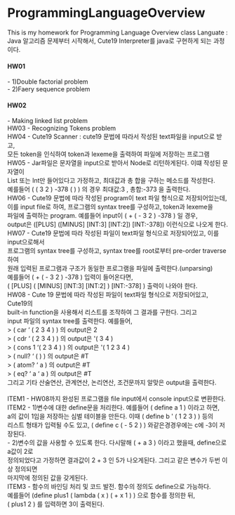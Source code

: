 # ProgrammingLanguageOverview
This is my homework for Programming Language Overview class
Languate : Java
알고리즘 문제부터 시작해서, Cute19 Interpreter를 java로 구현하게 되는 과정이다.

<h4>HW01</h4> - 1)Double factorial problem<br>
     - 2)Faery sequence problem<br>
<h4>HW02</h4> - Making linked list problem<br>
HW03 - Recognizing Tokens problem<br>
HW04 - Cute19 Scanner : cute19 문법에 따라서 작성된 text파일을 input으로 받고,<br>
       모든 token을 인식하여 token과 lexeme을 출력하여 파일에 저장하는 프로그램<br>
HW05 - Jar파일은 문자열을 input으로 받아서 Node로 리턴하게된다. 이떄 작성된 문자열이<br>
       List 또는 Int만 들어있다고 가정하고, 최대값과 총 합을 구하는 메소드를 작성한다.<br>
       예를들어 ( ( 3 2 ) -378 ( ) ) 의 경우 최대값:3 , 총합:-373 을 출력한다.<br>
HW06 - Cute19 문법에 따라 작성된 program이 text 파일 형식으로 저장되어있는데, <br>
       이를 input file로 하여, 프로그램의 syntax tree를 구성하고, token과 lexeme을<br>
       파일에 출력하는 program. 예를들어 input이 ( + ( - 3 2 ) -378 ) 일 경우,<br>
       output은 ([PLUS] ([MINUS] [INT:3] [INT:2]) [INT:-378]) 이런식으로 나오게 한다.<br>
HW07 - Cute19 문법에 따라 작성된 파일이 text파일 형식으로 저장되어있고, 이를 input으로해서<br>
       프로그램의 syntax tree를 구성하고, syntax tree를 root로부터 pre-order traverse하여<br>
       원래 입력된 프로그램과 구조가 동일한 프로그램을 파일에 출력한다.(unparsing)<br>
       예를들어 ( + ( - 3 2 ) -378 ) 입력이 들어온다면,<br>
       ( [PLUS] ( [MINUS] [INT:3] [INT:2] ) [INT:-378] ) 출력이 나와야 한다.<br>
HW08 - Cute 19 문법에 따라 작성된 파일이 text파일 형식으로 저장되어있고, Cute19의<br>
       built-in function을 사용해서 리스트를 조작하여 그 결과를 구한다. 그리고<br> 
       input 파일의 syntax tree를 출력한다. 예를들어,<br>
       > ( car ‘ ( 2 3 4 ) ) 의 output은 2<br>
       > ( cdr ‘ ( 2 3 4 ) ) 의 output은 '( 3 4 )<br>
       > ( cons 1 ‘( 2 3 4 ) ) 의 output은 '( 1 2 3 4 )<br>
       > ( null? ‘ ( ) ) 의 output은 #T<br>
       > ( atom? ‘ a ) 의 output은 #T<br>
       > ( eq? ‘ a ‘ a ) 의 output은 #T <br>
       그리고 기타 산술연산, 관계연산, 논리연산, 조건문까지 알맞은 output을 출력한다.<br>
    <br>
ITEM1 - HW08까지 완성된 프로그램을 file input에서 console input으로 변환한다.<br>
ITEM2 - 1)변수에 대한 define문을 처리한다. 예를들어 ( define a 1 ) 이라고 하면,<br> 
        a의 값이 1임을 저장하는 심벌 테이블을 만든다. 이때 ( define b ' ( 1 2 3 ) ) 등의 <br>
        리스트 형태가 입력될 수도 있고, ( define c ( - 5 2 ) ) 와같은경경우에는 c에 -3이 저장된다.<br>
      - 2)변수의 값을 사용할 수 있도록 한다. 다시말해 ( + a 3 ) 이라고 했을때, define으로 a값이 2로<br>
        정의되었다고 가정하면 결과값이 2 + 3 인 5가 나오게된다. 그리고 같은 변수가 두번 이상 정의되면<br>
        마지막에 정의된 값을 갖게된다.<br>
ITEM3 - 함수의 바인딩 처리 및 코드 발전. 함수의 정의도 define으로 가능하다.<br>
        예를들어 (define plus1 ( lambda ( x ) ( + x 1 ) ) 으로 함수를 정의한 뒤,<br>
        ( plus1 2 ) 를 입력하면 3이 출력된다.
